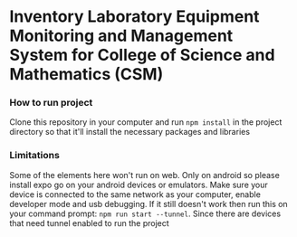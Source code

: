 # Inventory Laboratory Equipment Monitoring and Management System for  College of Science and Mathematics (CSM)

### How to run project
Clone this repository in your computer and run `npm install` in the project directory so that it'll install the necessary packages and libraries

### Limitations
Some of the elements here won't run on web. Only on android so please install expo go on your android devices or emulators. Make sure your device is connected to the same network as your computer, enable developer mode and usb debugging. If it still doesn't work then run this on your command prompt: `npm run start --tunnel`. Since there are devices that need tunnel enabled to run the project
